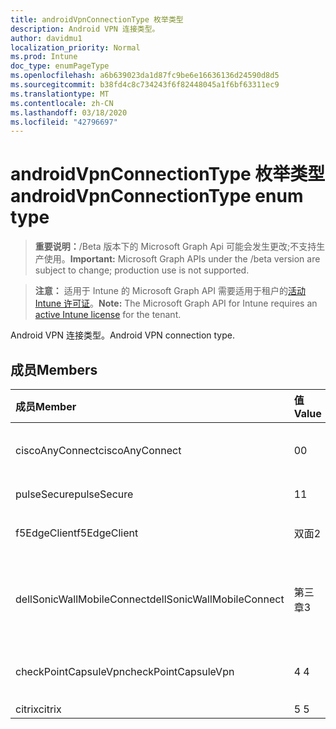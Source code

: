 ```yaml
---
title: androidVpnConnectionType 枚举类型
description: Android VPN 连接类型。
author: davidmu1
localization_priority: Normal
ms.prod: Intune
doc_type: enumPageType
ms.openlocfilehash: a6b639023da1d87fc9be6e16636136d24590d8d5
ms.sourcegitcommit: b38fd4c8c734243f6f82448045a1f6bf63311ec9
ms.translationtype: MT
ms.contentlocale: zh-CN
ms.lasthandoff: 03/18/2020
ms.locfileid: "42796697"
---
```

# <a name="androidvpnconnectiontype-enum-type"></a><span data-ttu-id="fa463-103">androidVpnConnectionType 枚举类型</span><span class="sxs-lookup"><span data-stu-id="fa463-103">androidVpnConnectionType enum type</span></span>

> <span data-ttu-id="fa463-104">**重要说明：**/Beta 版本下的 Microsoft Graph Api 可能会发生更改;不支持生产使用。</span><span class="sxs-lookup"><span data-stu-id="fa463-104">**Important:** Microsoft Graph APIs under the /beta version are subject to change; production use is not supported.</span></span>

> <span data-ttu-id="fa463-105">**注意：** 适用于 Intune 的 Microsoft Graph API 需要适用于租户的[活动 Intune 许可证](https://go.microsoft.com/fwlink/?linkid=839381)。</span><span class="sxs-lookup"><span data-stu-id="fa463-105">**Note:** The Microsoft Graph API for Intune requires an [active Intune license](https://go.microsoft.com/fwlink/?linkid=839381) for the tenant.</span></span>

<span data-ttu-id="fa463-106">Android VPN 连接类型。</span><span class="sxs-lookup"><span data-stu-id="fa463-106">Android VPN connection type.</span></span>

## <a name="members"></a><span data-ttu-id="fa463-107">成员</span><span class="sxs-lookup"><span data-stu-id="fa463-107">Members</span></span>
|<span data-ttu-id="fa463-108">成员</span><span class="sxs-lookup"><span data-stu-id="fa463-108">Member</span></span>|<span data-ttu-id="fa463-109">值</span><span class="sxs-lookup"><span data-stu-id="fa463-109">Value</span></span>|<span data-ttu-id="fa463-110">说明</span><span class="sxs-lookup"><span data-stu-id="fa463-110">Description</span></span>|
|:---|:---|:---|
|<span data-ttu-id="fa463-111">ciscoAnyConnect</span><span class="sxs-lookup"><span data-stu-id="fa463-111">ciscoAnyConnect</span></span>|<span data-ttu-id="fa463-112">0</span><span class="sxs-lookup"><span data-stu-id="fa463-112">0</span></span>|<span data-ttu-id="fa463-113">Cisco AnyConnect。</span><span class="sxs-lookup"><span data-stu-id="fa463-113">Cisco AnyConnect.</span></span>|
|<span data-ttu-id="fa463-114">pulseSecure</span><span class="sxs-lookup"><span data-stu-id="fa463-114">pulseSecure</span></span>|<span data-ttu-id="fa463-115">1</span><span class="sxs-lookup"><span data-stu-id="fa463-115">1</span></span>|<span data-ttu-id="fa463-116">脉冲安全。</span><span class="sxs-lookup"><span data-stu-id="fa463-116">Pulse Secure.</span></span>|
|<span data-ttu-id="fa463-117">f5EdgeClient</span><span class="sxs-lookup"><span data-stu-id="fa463-117">f5EdgeClient</span></span>|<span data-ttu-id="fa463-118">双面</span><span class="sxs-lookup"><span data-stu-id="fa463-118">2</span></span>|<span data-ttu-id="fa463-119">F5 边缘客户端。</span><span class="sxs-lookup"><span data-stu-id="fa463-119">F5 Edge Client.</span></span>|
|<span data-ttu-id="fa463-120">dellSonicWallMobileConnect</span><span class="sxs-lookup"><span data-stu-id="fa463-120">dellSonicWallMobileConnect</span></span>|<span data-ttu-id="fa463-121">第三章</span><span class="sxs-lookup"><span data-stu-id="fa463-121">3</span></span>|<span data-ttu-id="fa463-122">戴尔 SonicWALL 移动连接。</span><span class="sxs-lookup"><span data-stu-id="fa463-122">Dell SonicWALL Mobile Connection.</span></span>|
|<span data-ttu-id="fa463-123">checkPointCapsuleVpn</span><span class="sxs-lookup"><span data-stu-id="fa463-123">checkPointCapsuleVpn</span></span>|<span data-ttu-id="fa463-124">4 </span><span class="sxs-lookup"><span data-stu-id="fa463-124">4</span></span>|<span data-ttu-id="fa463-125">检查点胶囊 VPN。</span><span class="sxs-lookup"><span data-stu-id="fa463-125">Check Point Capsule VPN.</span></span>|
|<span data-ttu-id="fa463-126">citrix</span><span class="sxs-lookup"><span data-stu-id="fa463-126">citrix</span></span>|<span data-ttu-id="fa463-127">5 </span><span class="sxs-lookup"><span data-stu-id="fa463-127">5</span></span>|<span data-ttu-id="fa463-128">Citrix</span><span class="sxs-lookup"><span data-stu-id="fa463-128">Citrix</span></span>|




